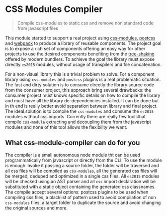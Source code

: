 # CSS Modules Compiler

> Compile css-modules to static css and remove non standard code from javascript files

This module started to support a real project using [css-modules](https://github.com/css-modules/css-modules), [postcss](https://github.com/postcss/postcss) and [webpack](https://webpack.github.io/) to produce a library of reusable components. The project goal is to expose a rich set of components offering an easy way for other projects to use the desired components benefiting from the [tree-shaking](https://medium.com/@roman01la/dead-code-elimination-and-tree-shaking-in-javascript-build-systems-fb8512c86edf#.krdhto4gs) offered by modern bundlers. To achieve the goal the library must expose directly `es2015` modules, without usage of transpilers and file concatenation.

For a non-visual library this is a trivial problem to solve. For a component library using `css-modules` and `postcss` plugins is a real problematic situation. The fast and dirty solution is to consume directly the library source code from the consumer project, this approach bring several drawbacks: the consumer project must knows specific details on how to compile the library and must have all the library de-dependencies installed. It can be done but in th end is really better avoid separation between library and final project.
The ideal solution is to compile the `css-modules` and consume the `es2015` modules without css imports. Currently there are really few toolsthat compile `css-module` extracting and decoupling them from the javascript modules and none of this tool allows the flexibility we want.

## What css-module-compiler can do for you

The compiler is a small autonomous node module tht can be used programmatically from javascript or directly from the CLI. To use the module is enough invoke it passing a source folder, the folder will be traversed and all css files will be compiled as `css-modules`, all the generated css files will be merged, deduped and optimized in a single css files. All `es2015` modules will be checked using an AST parser and all `css` import declaration will be substituted with a static object containing the generated css classnames.
The compile accept several options: postcss plugins to be used when compiling css files, a blacklist of pattern used to avoid compilation of non `css-modules` files, a target folder to duplicate the source and avoid changing the original sources and more.

